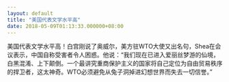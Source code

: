 ```yaml
---
layout: default
title: "美国代表文学水平高"
date: 2018-05-09T01:13:33.000000+08:00
---
```


美国代表文学水平高！白宫刚说了奥威尔，美方驻WTO大使又出名句，Shea在会议表示，中国自称受害者令人困惑。他说：“我们现在已进入爱丽丝梦游的仙境，白黑混淆、上下颠倒。一个最讲究重商保护主义的国家将自己定位为自由贸易秩序的捍卫者，这太神奇。WTO必须避免从兔子洞掉进幻想世界而失去一切信誉。”

